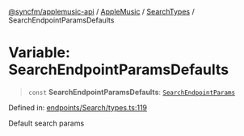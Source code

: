 [@syncfm/applemusic-api](../../../../../../globals.md) / [AppleMusic](../../../index.md) / [SearchTypes](../index.md) / SearchEndpointParamsDefaults

# Variable: SearchEndpointParamsDefaults

> `const` **SearchEndpointParamsDefaults**: [`SearchEndpointParams`](../interfaces/SearchEndpointParams.md)

Defined in: [endpoints/Search/types.ts:119](https://github.com/sync-fm/applemusic-api/blob/9471caba6a6b5bc92263ffc6e5d9c04672ec1f7f/src/endpoints/Search/types.ts#L119)

Default search params
